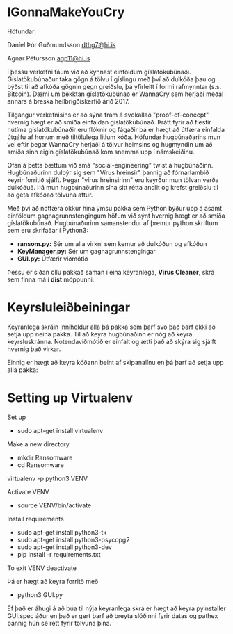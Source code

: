 # IGonnaMakeYouCry

Höfundar:

Daníel Þór Guðmundsson dthg7@hi.is

Agnar Pétursson agp11@hi.is



í þessu verkefni fáum við að kynnast einföldum gíslatökubúnaði. Gíslatökubúnaður taka gögn á tölvu í gíslingu með
því að dulkóða þau og býðst til að afkóða gögnin gegn greiðslu, þá yfirleitt í formi rafmynntar (s.s. Bitcoin). Dæmi um þekktan gíslatökubúnað
er WannaCry sem herjaði meðal annars á breska heilbrigðiskerfið árið 2017.

Tilgangur verkefnisins er að sýna fram á svokallað "proof-of-conecpt" hvernig hægt er að smíða einfaldan gíslatökubúnað. Þrátt fyrir að 
flestir nútíma gíslatökubúnaðir eru flóknir og fágaðir þá er hægt að útfæra einfalda útgáfu af honum með tiltölulega litlum kóða. Höfundar hugbúnaðarins
mun vel eftir þegar WannaCry herjaði á tölvur heimsins og hugmyndin um að smíða sinn eigin gíslatökubúnað kom snemma upp í námskeiðinu. 

Ofan á þetta bættum við smá "social-engineering" twist á hugbúnaðinn. Hugbúnaðurinn dulbýr sig sem "Vírus hreinsir" þannig að fórnarlambið
keyrir forritið sjálft. Þegar "vírus hreinsirinn" eru keyrður mun tölvan verða dulkóðuð. Þá mun hugbúnaðurinn sína sitt rétta andlit og
krefst greiðslu til að geta afkóðað tölvuna aftur. 

Með því að notfæra okkur hina ýmsu pakka sem Python býður upp á ásamt einföldum gagnagrunnstengingum höfum við sýnt hvernig hægt er að smíða 
gíslatökubúnað. Hugbúnaðurinn samanstendur af þremur python skriftum sem eru skrifaðar í Python3:
* **ransom.py:** Sér um alla virkni sem kemur að dulkóðun og afkóðun
* **KeyManager.py:** Sér um gagnagrunnstengingar
* **GUI.py:** Útfærir viðmótið

Þessu er síðan öllu pakkað saman í eina keyranlega, **Virus Cleaner**, skrá sem finna má í **dist** möppunni.



# Keyrsluleiðbeiningar

Keyranlega skráin inniheldur alla þá pakka sem þarf svo það þarf ekki að setja upp neina pakka. Til að keyra hugbúnaðinn er nóg að keyra 
keyrsluskránna. Notendaviðmótið er einfalt og ætti það að skýra sig sjálft hvernig það virkar.

Einnig er hægt að keyra kóðann beint af skipanalínu en þá þarf að setja upp alla pakka:

# Setting up Virtualenv

Set up
* sudo apt-get install virtualenv

Make a new directory
* mkdir Ransomware
* cd Ransomware

virtualenv -p python3 VENV

Activate VENV
* source VENV/bin/activate

Install requirements
* sudo apt-get install python3-tk
* sudo apt-get install python3-psycopg2
* sudo apt-get install python3-dev
* pip install -r requirements.txt

To exit VENV
deactivate


Þá er hægt að keyra forritð með
* python3 GUI.py

Ef það er áhugi á að búa til nýja keyranlega skrá er hægt að keyra
pyinstaller GUI.spec 
áður en það er gert þarf að breyta slóðinni fyrir datas og pathex þannig hún sé rétt fyrir tölvuna þína.

